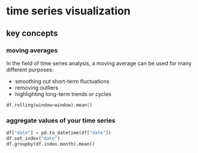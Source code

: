 # time series visualization

## key concepts

### moving averages
In the field of time series analysis, a moving average can be used for many different purposes:
- smoothing out short-term fluctuations
- removing outliers
- highlighting long-term trends or cycles

```python
df.rolling(window=window).mean()
```
### aggregate values of your time series
```python
df["date"] = pd.to_datetime(df["date"])
df.set_index("date")
df.groupby(df.index.month).mean()
```